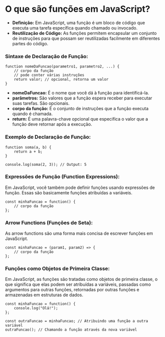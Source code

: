 # O que são funções em JavaScript?

- **Definição:** Em JavaScript, uma função é um bloco de código que executa uma tarefa específica quando chamado ou invocado.
- **Reutilização de Código:** As funções permitem encapsular um conjunto de instruções para que possam ser reutilizadas facilmente em diferentes partes do código.

### Sintaxe de Declaração de Função:

```
function nomeDaFuncao(parametro1, parametro2, ...) {
    // corpo da função
    // pode conter várias instruções
    return valor; // opcional, retorna um valor
}

```

- **nomeDaFuncao:** É o nome que você dá à função para identificá-la.
- **parâmetros:** São valores que a função espera receber para executar suas tarefas. São opcionais.
- **corpo da função:** É o conjunto de instruções que a função executa quando é chamada.
- **return:** É uma palavra-chave opcional que especifica o valor que a função deve retornar após a execução.

### Exemplo de Declaração de Função:

```
function soma(a, b) {
    return a + b;
}

console.log(soma(2, 3)); // Output: 5
```

### Expressões de Função (Function Expressions):

Em JavaScript, você também pode definir funções usando expressões de função. Essas são basicamente funções atribuídas a variáveis.

```
const minhaFuncao = function() {
    // corpo da função
};

```

### Arrow Functions (Funções de Seta):

As arrow functions são uma forma mais concisa de escrever funções em JavaScript.

```
const minhaFuncao = (param1, param2) => {
    // corpo da função
};

```

### Funções como Objetos de Primeira Classe:

Em JavaScript, as funções são tratadas como objetos de primeira classe, o que significa que elas podem ser atribuídas a variáveis, passadas como argumentos para outras funções, retornadas por outras funções e armazenadas em estruturas de dados.

```
const minhaFuncao = function() {
    console.log("Olá!");
};

const outraFuncao = minhaFuncao; // Atribuindo uma função a outra variável
outraFuncao(); // Chamando a função através da nova variável

```

